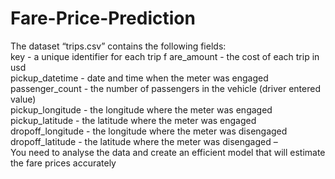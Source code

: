 # Fare-Price-Prediction
 The dataset “trips.csv” contains the following fields:  
 key - a unique identifier for each trip  f
 are_amount - the cost of each trip in usd  
 pickup_datetime - date and time when the meter was engaged  
 passenger_count - the number of passengers in the vehicle (driver entered value)  
 pickup_longitude - the longitude where the meter was engaged  
 pickup_latitude - the latitude where the meter was engaged  
 dropoff_longitude - the longitude where the meter was disengaged  
 dropoff_latitude - the latitude where the meter was disengaged  –  
 You need to analyse the data and create an efficient model that will estimate the fare prices accurately
